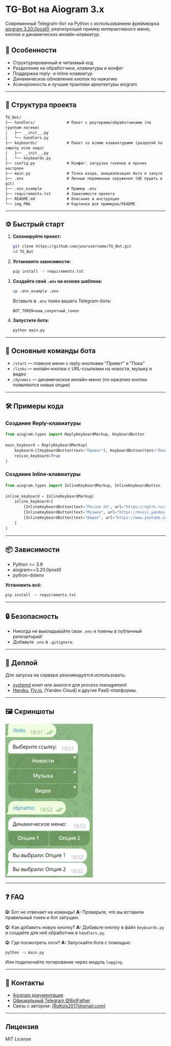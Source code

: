 # TG-Bot на Aiogram 3.x

Современный Telegram-бот на Python с использованием фреймворка [aiogram 3.20.0post0](https://docs.aiogram.dev/), реализующий пример интерактивного меню, кнопок и динамических инлайн-клавиатур.

## 🚀 Особенности

* Структурированный и читаемый код
* Разделение на обработчики, клавиатуры и конфиг
* Поддержка reply- и inline-клавиатур
* Динамическое обновление кнопок по нажатию
* Асинхронность и лучшие практики архитектуры aiogram

---

## 📂 Структура проекта

```
TG_Bot/
├── handlers/              # Пакет с роутерами/обработчиками (по группам логики)
│   ├── __init__.py
│   └── handlers.py
├── keyboards/             # Пакет со всеми клавиатурами (разделяй по смыслу если надо)
│   ├── __init__.py
│   └── keyboards.py
├── config.py              # Конфиг: загрузка токенов и прочих настроек
├── main.py                # Точка входа, инициализация бота и запуск
├── .env                   # Личные переменные окружения (НЕ пушить в git)
├── .env_example           # Пример .env
├── requirements.txt       # Зависимости проекта
├── README.md              # Описание и инструкция
└── img.PNG                # Картинка для примеров/README
```

---

## ⚙️ Быстрый старт

1. **Склонируйте проект:**

   ```bash
   git clone https://github.com/yourusername/TG_Bot.git
   cd TG_Bot
   ```

2. **Установите зависимости:**

   ```bash
   pip install -r requirements.txt
   ```

3. **Создайте свой `.env` на основе шаблона:**

   ```bash
   cp .env_example .env
   ```

   Вставьте в `.env` токен вашего Telegram-бота:

   ```
   BOT_TOKEN=ваш_секретный_токен
   ```

4. **Запустите бота:**

   ```bash
   python main.py
   ```

---

## 📝 Основные команды бота

* `/start` — главное меню с reply-кнопками "Привет" и "Пока"
* `/links` — инлайн-кнопки с URL-ссылками на новости, музыку и видео
* `/dynamic` — динамическое инлайн-меню (по нажатию кнопки появляются новые опции)

---

## 🛠️ Примеры кода

### Создание Reply-клавиатуры

```python
from aiogram.types import ReplyKeyboardMarkup, KeyboardButton

main_keyboard = ReplyKeyboardMarkup(
    keyboard=[[KeyboardButton(text="Привет"), KeyboardButton(text="Пока")]],
    resize_keyboard=True
)
```

### Создание Inline-клавиатуры

```python
from aiogram.types import InlineKeyboardMarkup, InlineKeyboardButton

inline_keyboard = InlineKeyboardMarkup(
    inline_keyboard=[
        [InlineKeyboardButton(text="Россия 24", url="https://vgtrk.ru/russia24")],
        [InlineKeyboardButton(text="Музыка", url="https://music.yandex.ru/")],
        [InlineKeyboardButton(text="Видео", url="https://www.youtube.com/")]
    ]
)
```

---

## 📦 Зависимости

* Python >= 3.9
* aiogram==3.20.0post0
* python-dotenv

**Установить всё:**

```bash
pip install -r requirements.txt
```

---

## 🔒 Безопасность

* Никогда не выкладывайте свои `.env` и токены в публичный репозиторий!
* Добавьте `.env` в `.gitignore`.

---

## 🐳 Деплой

Для запуска на сервере рекомендуется использовать:

* [systemd](https://wiki.archlinux.org/title/Systemd) юнит или аналоги для process management
* [Heroku](https://heroku.com/), [Fly.io](https://fly.io/), \[Yandex Cloud] и другие PaaS-платформы.

---

## 🖼️ Скриншоты

![Картинка](img.png)


---

## ❓ FAQ

**Q:** Бот не отвечает на команды!
**A:** Проверьте, что вы вставили правильный токен и бот запущен.

**Q:** Как добавить новую кнопку?
**A:** Добавьте кнопку в файл `keyboards.py` и создайте для неё обработчик в `handlers.py`.

**Q:** Где посмотреть логи?
**A:** Запускайте бота с помощью:

```bash
python -u main.py
```

Или подключайте логирование через модуль `logging`.

---

## 🤝 Контакты

* [Aiogram документация](https://docs.aiogram.dev/)
* [Официальный Telegram @BotFather](https://t.me/BotFather)
* Связь с автором: \[[RoKols2017@gmail.com](mailto:your-email@example.com)]

---

## Лицензия

MIT License
